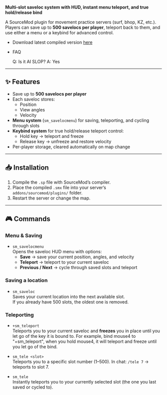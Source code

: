 **Multi-slot saveloc system with HUD, instant menu teleport, and true hold/release bind**

A SourceMod plugin for movement practice servers (surf, bhop, KZ, etc.).  
Players can save up to **500 savelocs per player**, teleport back to them, and use either a menu or a keybind for advanced control.

- Download latest compiled version [here](https://github.com/frussif/saveloc/raw/main/saveloc.smx)

- FAQ
  
  Q: Is it AI SLOP? A: Yes
  
---

## ✨ Features
- Save up to **500 savelocs per player**
- Each saveloc stores:
  - Position
  - View angles
  - Velocity
- **Menu system** (`sm_savelocmenu`) for saving, teleporting, and cycling through slots
- **Keybind system** for true hold/release teleport control:
  - Hold key → teleport and freeze
  - Release key → unfreeze and restore velocity
- Per-player storage, cleared automatically on map change

---

## 📥 Installation
1. Compile the `.sp` file with SourceMod’s compiler.
2. Place the compiled `.smx` file into your server’s `addons/sourcemod/plugins/` folder.
3. Restart the server or change the map.

---

## 🎮 Commands

### Menu & Saving
- `sm_savelocmenu`  
  Opens the saveloc HUD menu with options:
  - **Save** → save your current position, angles, and velocity
  - **Teleport** → teleport to your current saveloc
  - **Previous / Next** → cycle through saved slots and teleport

### Saving a location
- `sm_saveloc`  
  Saves your current location into the next available slot.  
  If you already have 500 slots, the oldest one is removed.

### Teleporting
- `+sm_teleport`  
  Teleports you to your current saveloc and **freezes** you in place until you let go of the key it is bound to.
  For example, bind mouse4 to "+sm_teleport", when you hold mouse4, it will teleport and freeze until you let go of the bind.

- `sm_tele <slot>`  
  Teleports you to a specific slot number (1–500). 
  In chat: `/tele 7` → teleports to slot 7.

- `sm_tele`  
  Instantly teleports you to your currently selected slot (the one you last saved or cycled to).

